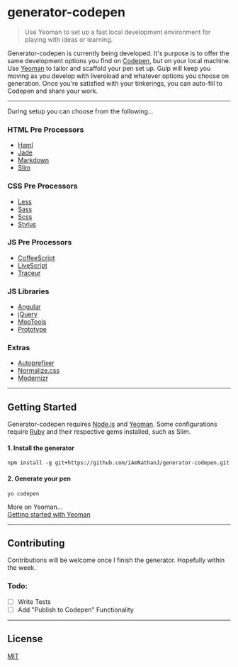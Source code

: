 # generator-codepen

> Use Yeoman to set up a fast local development environment for playing with ideas or learning.

Generator-codepen is currently being developed. It's purpose is to offer the same development options you find on [Codepen](http://codepen.com/), but on your local machine. Use [Yeoman](http://yeoman.io/) to tailor and scaffold your pen set up. Gulp will keep you moving as you develop with livereload and whatever options you choose on generation. Once you're satisfied with your tinkerings, you can auto-fill to Codepen and share your work.

---

During setup you can choose from the following...

### HTML Pre Processors
+ [Haml](http://haml.info/)
+ [Jade](http://jade-lang.com/)
+ [Markdown](http://daringfireball.net/)
+ [Slim](http://slim-lang.com/)

### CSS Pre Processors
- [Less](http://lesscss.org/)
- [Sass](http://sass-lang.com/)
- [Scss](http://sass-lang.com/)
- [Stylus](http://learnboost.github.io/stylus/)

### JS Pre Processors
- [CoffeeScript](http://coffeescript.org/)
- [LiveScript](http://livescript.net/)
- [Traceur](https://github.com/google/traceur-compiler)

### JS Libraries
- [Angular](https://angularjs.org/)
- [jQuery](http://jquery.com/)
- [MooTools](http://mootools.net/)
- [Prototype](http://prototypejs.org/)

### Extras
- [Autoprefixer](https://github.com/postcss/autoprefixer)
- [Normalize.css](http://necolas.github.io/normalize.css/)
- [Modernizr](http://modernizr.com/)

---

## Getting Started
Generator-codepen requires [Node.js](http://nodejs.org/) and [Yeoman](http://yeoman.io/). Some configurations require [Ruby](http://www.ruby-lang.org/) and their respective gems installed, such as Slim.
  
#### 1. Install the generator
`npm install -g git+https://github.com/iAmNathanJ/generator-codepen.git`

#### 2. Generate your pen
`yo codepen`

  
More on Yeoman...  
[Getting started with Yeoman](http://yeoman.io/learning/index.html)  

---

## Contributing
Contributions will be welcome once I finish the generator. Hopefully within the week.

### Todo:
- [ ] Write Tests
- [ ] Add "Publish to Codepen" Functionality

---

## License
[MIT](http://opensource.org/licenses/MIT)